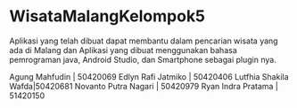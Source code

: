 # WisataMalangKelompok5
Aplikasi yang telah dibuat dapat membantu dalam pencarian wisata yang ada di Malang dan Aplikasi yang dibuat menggunakan bahasa pemrograman java, Android Studio, dan Smartphone sebagai plugin nya.

Agung Mahfudin | 50420069 
Edlyn Rafi Jatmiko | 50420406 
Lutfhia Shakila Wafda|50420681 
Novanto Putra Nagari | 50420979 
Ryan Indra Pratama | 51420150


